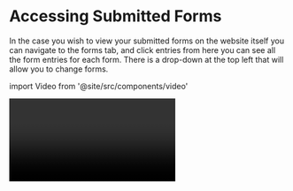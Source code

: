 # Accessing Submitted Forms

In the case you wish to view your submitted forms on the website itself you can navigate to the forms tab, and click entries from here you can see all the form entries for each form. There is a drop-down at the top left that will allow you to change forms.

import Video from '@site/src/components/video'

<Video youtubeId='-Rhu2wc74Ck' />
